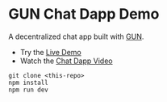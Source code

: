 # GUN Chat Dapp Demo

A decentralized chat app built with [GUN](https://gun.eco/). 

- Try the [Live Demo](https://gun-chat-dapp.web.app/)
- Watch the [Chat Dapp Video](https://youtu.be/J5x3OMXjgMc)

```
git clone <this-repo>
npm install
npm run dev
```